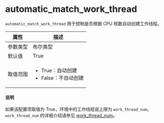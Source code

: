 # automatic_match_work_thread

`automatic_match_work_thread` 用于控制是否根据 CPU 核数自动创建工作线程。

|  属性    | 描述     |
|----------|---------|
| 参数类型 |   布尔类型      |
| 默认值   | True     |
| 取值范围 | <ul><li>True：自动创建</li><li>False：不自动创建</li></ul>  |

<main id="notice" type='explain'>
  <h4>说明</h4>
  <p>如果该配置项取值为 True，环境中的工作线程说上限为 <code>work_thread_num</code>。<code>work_thread_num</code> 的详细介绍请参见 <a href="2570.work_thread_num.md">work_thread_num</a>。</p>
</main>
